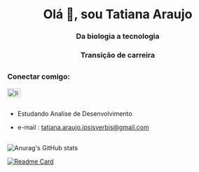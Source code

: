 <h1 align="center">Olá 👋, sou Tatiana Araujo</h1>
<h3 align="center">Da biologia a tecnologia</h3>
<h3 align="center">Transição de carreira</h3>
        
      
  
##
<h3 align="left">Conectar comigo:</h3>
<p align="left">
<a href="https://linkedin.com/in/linkedin.com/in/tatiana-araujo-24a65623a" target="blank"><img alinhar = "center" src = "https://raw.githubusercontent.com/rahuldkjain/github-profile-readme-generator/master/src/images/icons/Social/linked-in-alt.svg" alt = "linkedin .com/in/tatiana-araujo-24a65623a" height="20" width="30" /></a>
</p>


##

- Estudando Analise de Desenvolvimento
- e-mail : tatiana.araujo.ipsisverbis@gmail.com

  ##
![Anurag's GitHub stats](https://github-readme-stats.vercel.app/api?username=Tati-Araujo&show_icons=true&theme=cobalt)

[![Readme Card](https://github-readme-stats.vercel.app/api/pin/?username=Tati-Araujo&repo=github-readme-stats)](https://github.com/Tati-Araujo/github-readme-stats)

##
